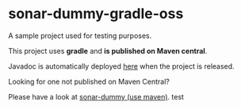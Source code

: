 # sonar-dummy-gradle-oss

A sample project used for testing purposes.

This project uses **gradle** and **is published on Maven central**.

Javadoc is automatically deployed [here](https://javadocs.sonarsource.org/?prefix=sonar-dummy-gradle-oss/)
when the project is released.

Looking for one not published on Maven Central?

Please have a look at [sonar-dummy (use maven)](https://github.com/SonarSource/sonar-dummy).
test
